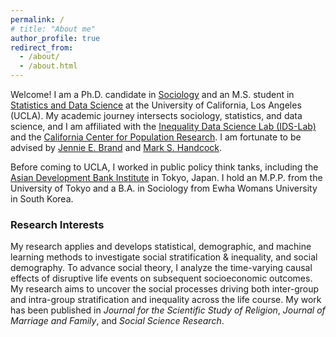 ```yaml
---
permalink: /
# title: "About me"
author_profile: true
redirect_from: 
  - /about/
  - /about.html
---
```

Welcome! I am a Ph.D. candidate in [Sociology](https://soc.ucla.edu/) and an M.S. student in [Statistics and Data Science](https://statistics.ucla.edu/) at the University of California, Los Angeles (UCLA). My academic journey intersects sociology, statistics, and data science, and I am affiliated with the [Inequality Data Science Lab (IDS-Lab)](https://www.inequalitydatasciencelab.org/) and the [California Center for Population Research](https://ccpr.ucla.edu/). I am fortunate to be advised by [Jennie E. Brand](https://www.profjenniebrand.com/) and [Mark S. Handcock](https://handcock.github.io/).

Before coming to UCLA, I worked in public policy think tanks, including the [Asian Development Bank Institute](https://www.adb.org/adbi/main) in Tokyo, Japan. I hold an M.P.P. from the University of Tokyo and a B.A. in Sociology from Ewha Womans University in South Korea.

### Research Interests
My research applies and develops statistical, demographic, and machine learning methods to investigate social stratification & inequality, and social demography. To advance social theory, I analyze the time-varying causal effects of disruptive life events on subsequent socioeconomic outcomes. My research aims to uncover the social processes driving both inter-group and intra-group stratification and inequality across the life course. My work has been published in _Journal for the Scientific Study of Religion_, _Journal of Marriage and Family_, and _Social Science Research_.
